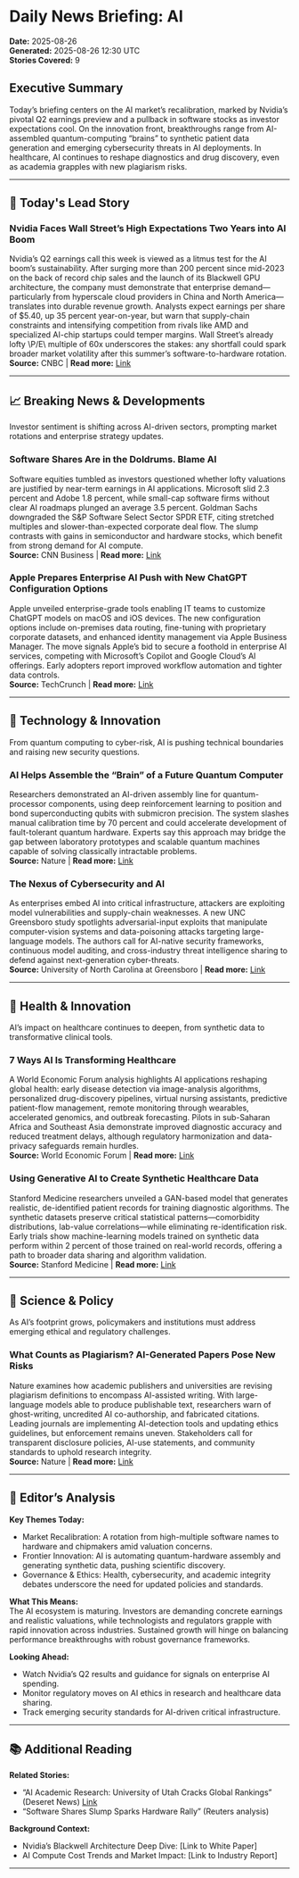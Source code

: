 # Daily News Briefing: AI  
**Date:** 2025-08-26  
**Generated:** 2025-08-26 12:30 UTC  
**Stories Covered:** 9  

## Executive Summary  
Today’s briefing centers on the AI market’s recalibration, marked by Nvidia’s pivotal Q2 earnings preview and a pullback in software stocks as investor expectations cool. On the innovation front, breakthroughs range from AI-assembled quantum-computing “brains” to synthetic patient data generation and emerging cybersecurity threats in AI deployments. In healthcare, AI continues to reshape diagnostics and drug discovery, even as academia grapples with new plagiarism risks.  

---  
## 🚨 Today's Lead Story  
### Nvidia Faces Wall Street’s High Expectations Two Years into AI Boom  
Nvidia’s Q2 earnings call this week is viewed as a litmus test for the AI boom’s sustainability. After surging more than 200 percent since mid-2023 on the back of record chip sales and the launch of its Blackwell GPU architecture, the company must demonstrate that enterprise demand—particularly from hyperscale cloud providers in China and North America—translates into durable revenue growth. Analysts expect earnings per share of \$5.40, up 35 percent year-on-year, but warn that supply-chain constraints and intensifying competition from rivals like AMD and specialized AI-chip startups could temper margins. Wall Street’s already lofty \P/E\ multiple of 60x underscores the stakes: any shortfall could spark broader market volatility after this summer’s software-to-hardware rotation.  
**Source:** CNBC | **Read more:** [Link](https://www.cnbc.com/2025/08/25/nvidia-q2-earnings-preview-expectations-blackwell-china-h20.html)  

---  
## 📈 Breaking News & Developments  
Investor sentiment is shifting across AI-driven sectors, prompting market rotations and enterprise strategy updates.  

### Software Shares Are in the Doldrums. Blame AI  
Software equities tumbled as investors questioned whether lofty valuations are justified by near-term earnings in AI applications. Microsoft slid 2.3 percent and Adobe 1.8 percent, while small-cap software firms without clear AI roadmaps plunged an average 3.5 percent. Goldman Sachs downgraded the S&P Software Select Sector SPDR ETF, citing stretched multiples and slower-than-expected corporate deal flow. The slump contrasts with gains in semiconductor and hardware stocks, which benefit from strong demand for AI compute.  
**Source:** CNN Business | **Read more:** [Link](https://www.cnn.com/2025/08/25/markets/software-shares-ai-stock)  

### Apple Prepares Enterprise AI Push with New ChatGPT Configuration Options  
Apple unveiled enterprise-grade tools enabling IT teams to customize ChatGPT models on macOS and iOS devices. The new configuration options include on-premises data routing, fine-tuning with proprietary corporate datasets, and enhanced identity management via Apple Business Manager. The move signals Apple’s bid to secure a foothold in enterprise AI services, competing with Microsoft’s Copilot and Google Cloud’s AI offerings. Early adopters report improved workflow automation and tighter data controls.  
**Source:** TechCrunch | **Read more:** [Link](https://techcrunch.com/2025/08/22/apple-gets-ready-for-ai-in-the-enterprise-with-new-chatgpt-configuration-options/)  

---  
## 💼 Technology & Innovation  
From quantum computing to cyber-risk, AI is pushing technical boundaries and raising new security questions.  

### AI Helps Assemble the “Brain” of a Future Quantum Computer  
Researchers demonstrated an AI-driven assembly line for quantum-processor components, using deep reinforcement learning to position and bond superconducting qubits with submicron precision. The system slashes manual calibration time by 70 percent and could accelerate development of fault-tolerant quantum hardware. Experts say this approach may bridge the gap between laboratory prototypes and scalable quantum machines capable of solving classically intractable problems.  
**Source:** Nature | **Read more:** [Link](https://www.nature.com/articles/d41586-025-02577-9)  

### The Nexus of Cybersecurity and AI  
As enterprises embed AI into critical infrastructure, attackers are exploiting model vulnerabilities and supply-chain weaknesses. A new UNC Greensboro study spotlights adversarial-input exploits that manipulate computer-vision systems and data-poisoning attacks targeting large-language models. The authors call for AI-native security frameworks, continuous model auditing, and cross-industry threat intelligence sharing to defend against next-generation cyber-threats.  
**Source:** University of North Carolina at Greensboro | **Read more:** [Link](https://www.uncg.edu/news/the-nexus-of-cybersecurity-and-ai/)  

---  
## 💉 Health & Innovation  
AI’s impact on healthcare continues to deepen, from synthetic data to transformative clinical tools.  

### 7 Ways AI Is Transforming Healthcare  
A World Economic Forum analysis highlights AI applications reshaping global health: early disease detection via image-analysis algorithms, personalized drug-discovery pipelines, virtual nursing assistants, predictive patient-flow management, remote monitoring through wearables, accelerated genomics, and outbreak forecasting. Pilots in sub-Saharan Africa and Southeast Asia demonstrate improved diagnostic accuracy and reduced treatment delays, although regulatory harmonization and data-privacy safeguards remain hurdles.  
**Source:** World Economic Forum | **Read more:** [Link](https://www.weforum.org/stories/2025/08/ai-transforming-global-health/)  

### Using Generative AI to Create Synthetic Healthcare Data  
Stanford Medicine researchers unveiled a GAN-based model that generates realistic, de-identified patient records for training diagnostic algorithms. The synthetic datasets preserve critical statistical patterns—comorbidity distributions, lab-value correlations—while eliminating re-identification risk. Early trials show machine-learning models trained on synthetic data perform within 2 percent of those trained on real-world records, offering a path to broader data sharing and algorithm validation.  
**Source:** Stanford Medicine | **Read more:** [Link](https://med.stanford.edu/news/all-news/2025/08/generative-ai.html)  

---  
## 📜 Science & Policy  
As AI’s footprint grows, policymakers and institutions must address emerging ethical and regulatory challenges.  

### What Counts as Plagiarism? AI-Generated Papers Pose New Risks  
Nature examines how academic publishers and universities are revising plagiarism definitions to encompass AI-assisted writing. With large-language models able to produce publishable text, researchers warn of ghost-writing, uncredited AI co-authorship, and fabricated citations. Leading journals are implementing AI-detection tools and updating ethics guidelines, but enforcement remains uneven. Stakeholders call for transparent disclosure policies, AI-use statements, and community standards to uphold research integrity.  
**Source:** Nature | **Read more:** [Link](https://www.nature.com/articles/d41586-025-02616-5)  

---  
## 🎯 Editor’s Analysis  
**Key Themes Today:**  
- Market Recalibration: A rotation from high-multiple software names to hardware and chipmakers amid valuation concerns.  
- Frontier Innovation: AI is automating quantum-hardware assembly and generating synthetic data, pushing scientific discovery.  
- Governance & Ethics: Health, cybersecurity, and academic integrity debates underscore the need for updated policies and standards.  

**What This Means:**  
The AI ecosystem is maturing. Investors are demanding concrete earnings and realistic valuations, while technologists and regulators grapple with rapid innovation across industries. Sustained growth will hinge on balancing performance breakthroughs with robust governance frameworks.  

**Looking Ahead:**  
- Watch Nvidia’s Q2 results and guidance for signals on enterprise AI spending.  
- Monitor regulatory moves on AI ethics in research and healthcare data sharing.  
- Track emerging security standards for AI-driven critical infrastructure.  

---  
## 📚 Additional Reading  
**Related Stories:**  
- “AI Academic Research: University of Utah Cracks Global Rankings” (Deseret News) [Link](https://www.deseret.com/utah/2025/08/25/university-of-utah-ai-rankings/)  
- “Software Shares Slump Sparks Hardware Rally” (Reuters analysis)  

**Background Context:**  
- Nvidia’s Blackwell Architecture Deep Dive: [Link to White Paper]  
- AI Compute Cost Trends and Market Impact: [Link to Industry Report]  

---